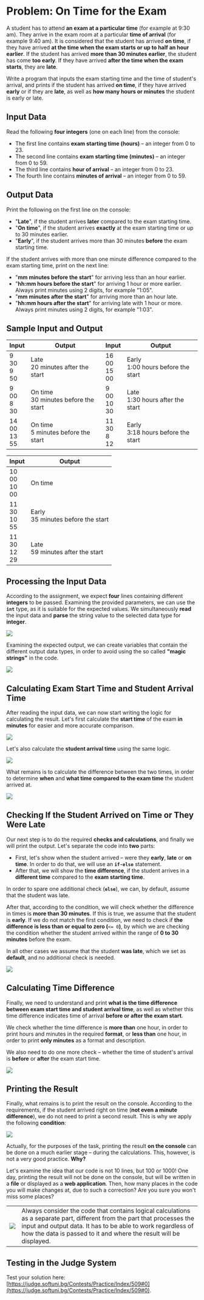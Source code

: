 # Problem: On Time for the Exam

A student has to attend **an exam at a particular time** (for example at 9:30 am). They arrive in the exam room at a particular **time of arrival** (for example 9:40 am). It is considered that the student has arrived **on time**, if they have arrived **at the time when the exam starts or up to half an hour earlier**. If the student has arrived **more than 30 minutes earlier**, the student has come **too early**. If they have arrived **after the time when the exam starts**, they are **late**. 

Write a program that inputs the exam starting time and the time of student's arrival, and prints if the student has arrived **on time**, if they have arrived **early** or if they are **late**, as well as **how many hours or minutes** the student is early or late.

## Input Data

Read the following **four integers** (one on each line) from the console:
 * The first line contains **exam starting time (hours)** – an integer from 0 to 23.
 * The second line contains **exam starting time (minutes)** – an integer from 0 to 59.
 * The third line contains **hour of arrival** – an integer from 0 to 23.
 * The fourth line contains **minutes of arrival** – an integer from 0 to 59.

## Output Data

Print the following on the first line on the console:
 * "**Late**", if the student arrives **later** compared to the exam starting time.
 * "**On time**", if the student arrives **exactly** at the exam starting time or up to 30 minutes earlier.
 * "**Early**", if the student arrives more than 30 minutes **before** the exam starting time.

If the student arrives with more than one minute difference compared to the exam starting time, print on the next line:
 * "**mm minutes before the start**" for arriving less than an hour earlier.
 * "**hh:mm hours before the start**" for arriving 1 hour or more earlier. Always print minutes using 2 digits, for example "1:05".
 * "**mm minutes after the start**" for arriving more than an hour late.
 * "**hh:mm hours after the start**" for arriving late with 1 hour or more. Always print minutes using 2 digits, for example "1:03".

## Sample Input and Output

| Input | Output | Input | Output |
| --- | --- | --- | --- |
|9<br>30<br>9<br>50|Late<br>20 minutes after the start|16<br>00<br>15<br>00|Early<br>1:00 hours before the start|
|9<br>00<br>8<br>30|On time<br>30 minutes before the start|9<br>00<br>10<br>30|Late<br>1:30 hours after the start|
|14<br>00<br>13<br>55|On time<br>5 minutes before the start|11<br>30<br>8<br>12|Early<br>3:18 hours before the start|

| Input | Output | 
| --- | --- |
|10<br>00<br>10<br>00|On time|
|11<br>30<br>10<br>55|Early<br>35 minutes before the start|
|11<br>30<br>12<br>29|Late<br>59 minutes after the start|

## Processing the Input Data

According to the assignment, we expect **four** lines containing different **integers** to be passed. Examining the provided parameters, we can use the **`int`** type, as it is suitable for the expected values. We simultaneously **read** the input data and **parse** the string value to the selected data type for **integer**.

![](/assets/chapter-4-2-images/01.On-time-for-the-exam-01.png)

Examining the expected output, we can create variables that contain the different output data types, in order to avoid using the so called **"magic strings"** in the code.

![](/assets/chapter-4-2-images/01.On-time-for-the-exam-02.png)

## Calculating Exam Start Time and Student Arrival Time

After reading the input data, we can now start writing the logic for calculating the result. Let's first calculate the **start time** of the exam **in minutes** for easier and more accurate comparison.

![](/assets/chapter-4-2-images/01.On-time-for-the-exam-03.png)

Let's also calculate the **student arrival time** using the same logic.

![](/assets/chapter-4-2-images/01.On-time-for-the-exam-04.png)

What remains is to calculate the difference between the two times, in order to determine **when** and **what time compared to the exam time** the student arrived at.

![](/assets/chapter-4-2-images/01.On-time-for-the-exam-05.png)

## Checking If the Student Arrived on Time or They Were Late

Our next step is to do the required **checks and calculations**, and finally we will print the output. Let's separate the code into **two** parts: 

- First, let's show when the student arrived – were they **early**, **late** or **on time**. In order to do that, we will use an **`if-else`** statement. 
- After that, we will show the **time difference**, if the student arrives in a **different time** compared to the **exam starting time**.

In order to spare one additional check (**`else`**), we can, by default, assume that the student was late. 

After that, according to the condition, we will check whether the difference in times is **more than 30 minutes**. If this is true, we assume that the student is **early**. If we do not match the first condition, we need to check if **the difference is less than or equal to zero (**`<= 0`**)**, by which we are checking the condition whether the student arrived within the range of **0 to 30 minutes** before the exam. 

In all other cases we assume that the student **was late**, which we set as **default**, and no additional check is needed.

![](/assets/chapter-4-2-images/01.On-time-for-the-exam-06.png)

## Calculating Time Difference

Finally, we need to understand and print **what is the time difference between exam start time and student arrival time**, as well as whether this time difference indicates time of arrival **before or after the exam start**.

We check whether the time difference is **more than** one hour, in order to print hours and minutes in the required **format**, or **less than** one hour, in order to print **only minutes** as a format and description. 

We also need to do one more check – whether the time of student's arrival is **before** or **after** the exam start time.

![](/assets/chapter-4-2-images/01.On-time-for-the-exam-07.png)

## Printing the Result

Finally, what remains is to print the result on the console. According to the requirements, if the student arrived right on time (**not even a minute difference**), we do not need to print a second result. This is why we apply the following **condition**:

![](/assets/chapter-4-2-images/01.On-time-for-the-exam-08.png)

Actually, for the purposes of the task, printing the result **on the console** can be done on a much earlier stage – during the calculations. This, however, is not a very good practice. **Why?**

Let's examine the idea that our code is not 10 lines, but 100 or 1000! One day, printing the result will not be done on the console, but will be written in a **file** or displayed as a **web application**. Then, how many places in the code you will make changes at, due to such a correction? Are you sure you won't miss some places?

<table><tr><td><img src="/assets/alert-icon.png" style="max-width:50px" /></td>
<td>Always consider the code that contains logical calculations as a separate part, different from the part that processes the input and output data. It has to be able to work regardless of how the data is passed to it and where the result will be displayed.</td></tr></table>

## Testing in the Judge System

Test your solution here:  [https://judge.softuni.bg/Contests/Practice/Index/509#0](https://judge.softuni.bg/Contests/Practice/Index/509#0).

